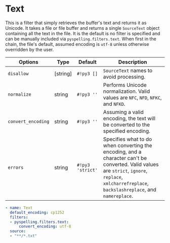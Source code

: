 # Text

This is a filter that simply retrieves the buffer's text and returns it as Unicode.  It takes a file or file buffer and returns a single `SourceText` object containing all the text in the file.  It is the default is no filter is specified and can be manually included via `pyspelling.filters.text`. When first in the chain, the file's default, assumed encoding is `utf-8` unless otherwise overridden by the user.

Options               | Type          | Default          | Description
--------------------- | ------------- | ---------------- | -----------
`disallow`            | [string]      | `#!py3 []`       | `SourceText` names to avoid processing.
`normalize`           | string        | `#!py3 ''`       | Performs Unicode normalization. Valid values are `NFC`, `NFD`, `NFKC`, and `NFKD`.
`convert_encoding`    | string        | `#!py3 ''`       | Assuming a valid encoding, the text will be converted to the specified encoding.
`errors`              | string        | `#!py3 'strict'` | Specifies what to do when converting the encoding, and a character can't be converted. Valid values are `strict`, `ignore`, `replace`, `xmlcharrefreplace`, `backslashreplace`, and `namereplace`.

```yaml
- name: Text
  default_encoding: cp1252
  filters:
  - pyspelling.filters.text:
      convert_encoding: utf-8
  source:
  - "**/*.txt"
```
